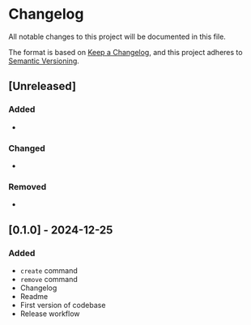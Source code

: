# Changelog

All notable changes to this project will be documented in this file.

The format is based on [Keep a Changelog](https://keepachangelog.com/en/1.1.0/),
and this project adheres to [Semantic Versioning](https://semver.org/spec/v2.0.0.html).

## [Unreleased]

### Added

- 

### Changed

- 

### Removed

- 

## [0.1.0] - 2024-12-25

### Added

- `create` command
- `remove` command
- Changelog
- Readme
- First version of codebase
- Release workflow
